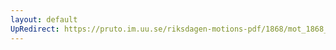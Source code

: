 ```yaml
---
layout: default
UpRedirect: https://pruto.im.uu.se/riksdagen-motions-pdf/1868/mot_1868__ak__107.pdf
---
```

